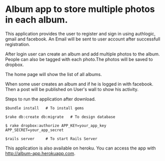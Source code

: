 Album app to store multiple photos in each album.
======

This application provides the user to register and sign in using authlogic, gmail and facebook. An Email will be sent to user account after successfull registration. 

After login user can create an album and add multiple photos to the album. People can also be tagged with each photo.The photos will be saved to dropbox.

The home page will show the list of all albums.

When some user creates an album and if he is logged in with facebook. Then a post will be published on User's wall to show his activity.

Steps to run the application after download.

```
$bundle install   # To install gems
```
```
$rake db:create db:migrate   # To design database
```
```
$ rake dropbox:authorize APP_KEY=your_app_key APP_SECRET=your_app_secret
```
```
$rails server     # To start Rails Server
```
This application is also available on heroku. You can access the app with http://album-app.herokuapp.com.